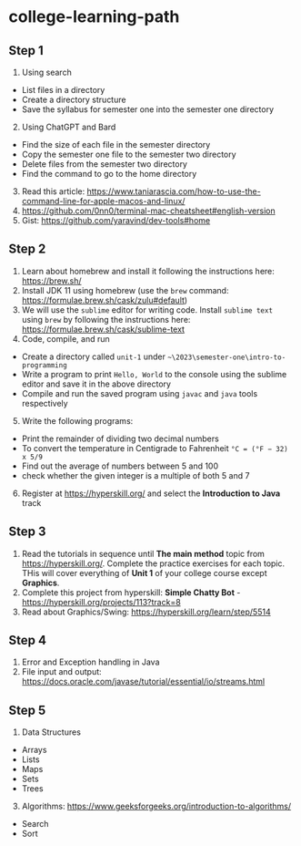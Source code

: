 # college-learning-path

## Step 1

1. Using search
  - List files in a directory
  - Create a directory structure
  - Save the syllabus for semester one into the semester one directory
2. Using ChatGPT and Bard
  - Find the size of each file in the semester directory
  - Copy the semester one file to the semester two directory
  - Delete files from the semester two directory
  - Find the command to go to the home directory
3. Read this article: https://www.taniarascia.com/how-to-use-the-command-line-for-apple-macos-and-linux/
4. https://github.com/0nn0/terminal-mac-cheatsheet#english-version
5. Gist: https://github.com/yaravind/dev-tools#home

## Step 2

1. Learn about homebrew and install it following the instructions here: https://brew.sh/
2. Install JDK 11 using homebrew (use the `brew` command: https://formulae.brew.sh/cask/zulu#default)
3. We will use the `sublime` editor for writing code. Install `sublime text` using `brew` by following the instructions here: https://formulae.brew.sh/cask/sublime-text
4. Code, compile, and run
  - Create a directory called `unit-1` under `~\2023\semester-one\intro-to-programming`
  - Write a program to print `Hello, World` to the console using the sublime editor and save it in the above directory
  - Compile and run the saved program using `javac` and `java` tools respectively
5. Write the following programs:
  - Print the remainder of dividing two decimal numbers
  - To convert the temperature in Centigrade to Fahrenheit `°C = (°F − 32) x 5/9`
  - Find out the average of numbers between 5 and 100
  - check whether the given integer is a multiple of both 5 and 7
6. Register at https://hyperskill.org/ and select the **Introduction to Java** track

## Step 3

1. Read the tutorials in sequence until **The main method** topic from https://hyperskill.org/. Complete the practice exercises for each topic. THis will cover everything of **Unit 1** of your college course except **Graphics**.
2. Complete this project from hyperskill: **Simple Chatty Bot** - https://hyperskill.org/projects/113?track=8
3. Read about Graphics/Swing: https://hyperskill.org/learn/step/5514

## Step 4

1. Error and Exception handling in Java
2. File input and output: https://docs.oracle.com/javase/tutorial/essential/io/streams.html

## Step 5

1. Data Structures
  - Arrays
  - Lists
  - Maps
  - Sets
  - Trees
3. Algorithms: https://www.geeksforgeeks.org/introduction-to-algorithms/
  - Search
  - Sort
